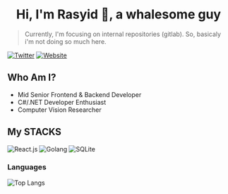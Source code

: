 <h1 style="text-align: center;">
  Hi, I'm Rasyid 🐋, a whalesome guy
</h1>

> Currently, I'm focusing on internal repositories (gitlab). So, basicaly i'm not doing so much here.

[![Twitter](https://img.shields.io/twitter/follow/rasyidf_?color=%23169ef2&style=for-the-badge)](https://twitter.com/rasyidf_)
[![Website](https://img.shields.io/badge/rasyid-dev-blue?style=for-the-badge)](https://rasyid.dev)
## Who Am I?

- Mid Senior Frontend & Backend Developer
- C#/.NET Developer Enthusiast 
- Computer Vision Researcher 
 
 
## My STACKS

![React.js](https://img.shields.io/badge/React-20232A?style=for-the-badge&logo=react&logoColor=61DAFB)
![Golang](https://img.shields.io/badge/Golang-20232A?style=for-the-badge&logo=go&logoColor=61DAFB) 
![SQLite](https://img.shields.io/badge/SQLite-07405E?style=for-the-badge&logo=sqlite&logoColor=white)
 



### Languages 
![Top Langs](https://github-readme-stats.vercel.app/api/top-langs/?username=rasyidf&layout=compact)
